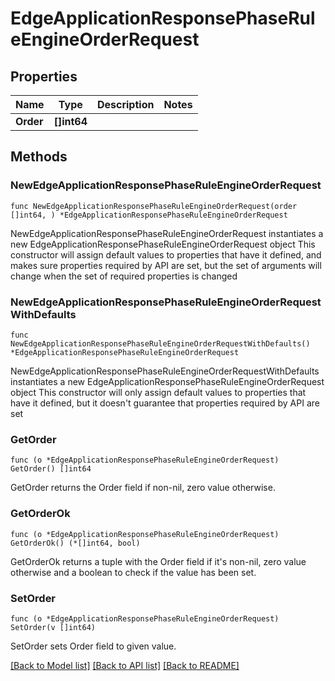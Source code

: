 # EdgeApplicationResponsePhaseRuleEngineOrderRequest

## Properties

Name | Type | Description | Notes
------------ | ------------- | ------------- | -------------
**Order** | **[]int64** |  | 

## Methods

### NewEdgeApplicationResponsePhaseRuleEngineOrderRequest

`func NewEdgeApplicationResponsePhaseRuleEngineOrderRequest(order []int64, ) *EdgeApplicationResponsePhaseRuleEngineOrderRequest`

NewEdgeApplicationResponsePhaseRuleEngineOrderRequest instantiates a new EdgeApplicationResponsePhaseRuleEngineOrderRequest object
This constructor will assign default values to properties that have it defined,
and makes sure properties required by API are set, but the set of arguments
will change when the set of required properties is changed

### NewEdgeApplicationResponsePhaseRuleEngineOrderRequestWithDefaults

`func NewEdgeApplicationResponsePhaseRuleEngineOrderRequestWithDefaults() *EdgeApplicationResponsePhaseRuleEngineOrderRequest`

NewEdgeApplicationResponsePhaseRuleEngineOrderRequestWithDefaults instantiates a new EdgeApplicationResponsePhaseRuleEngineOrderRequest object
This constructor will only assign default values to properties that have it defined,
but it doesn't guarantee that properties required by API are set

### GetOrder

`func (o *EdgeApplicationResponsePhaseRuleEngineOrderRequest) GetOrder() []int64`

GetOrder returns the Order field if non-nil, zero value otherwise.

### GetOrderOk

`func (o *EdgeApplicationResponsePhaseRuleEngineOrderRequest) GetOrderOk() (*[]int64, bool)`

GetOrderOk returns a tuple with the Order field if it's non-nil, zero value otherwise
and a boolean to check if the value has been set.

### SetOrder

`func (o *EdgeApplicationResponsePhaseRuleEngineOrderRequest) SetOrder(v []int64)`

SetOrder sets Order field to given value.



[[Back to Model list]](../README.md#documentation-for-models) [[Back to API list]](../README.md#documentation-for-api-endpoints) [[Back to README]](../README.md)


